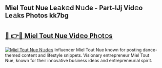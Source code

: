 ## Miel Tout Nue Le𝚊k𝚎d N𝚞𝚍e - Part-lJj Vid𝚎o Le𝚊ks Photos kk7bg

# <h2><a href="http://fb5q9y3.evod.top/?m=Miel+Tout+Nue">🔗 👉🔴 Miel Tout Nue Vid𝚎o Ph𝚘t𝚘s</a></h2>

[![Miel Tout Nue N𝚞d𝚎s](https://i.imgur.com/8V9OHl7.gif)](http://fb5q9y3.evod.top/?m=Miel+Tout+Nue)
Influencer Miel Tout Nue known for posting dance-themed content and lifestyle snippets. Visionary entrepreneur Miel Tout Nue, known for their innovative business ideas and entrepreneurial spirit. 
